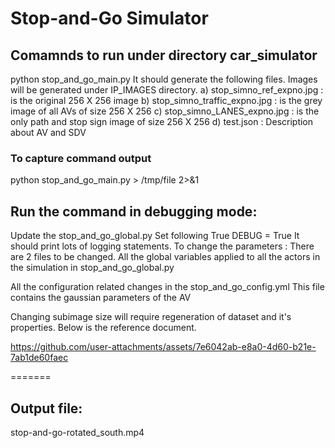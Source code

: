 # Stop-and-Go Simulator
## Comamnds to run under directory car_simulator
python stop_and_go_main.py
  It should generate the following files. Images will be generated under IP_IMAGES directory.
  a) stop_simno_ref_expno.jpg   : is the original 256 X 256 image
  b) stop_simno_traffic_expno.jpg : is the grey image of all AVs of size 256 X 256
  c) stop_simno_LANES_expno.jpg : is the only path and stop sign image of size 256 X 256
  d) test.json                  : Description about AV and SDV
  ### To capture command output
  python stop_and_go_main.py > /tmp/file 2>&1

## Run the command in debugging mode:
  Update the stop_and_go_global.py
  Set following True
  DEBUG = True
  It should print lots of logging statements.
  To change the parameters :
  There are 2 files to be changed. All the global variables applied to all the actors in the simulation in
  stop_and_go_global.py

  All the configuration related changes in the stop_and_go_config.yml
  This file contains the gaussian parameters of the AV

  Changing subimage size will require regeneration of dataset and it's properties. Below is the reference document.


https://github.com/user-attachments/assets/7e6042ab-e8a0-4d60-b21e-7ab1de60faec

=======
## Output file:
   stop-and-go-rotated_south.mp4
